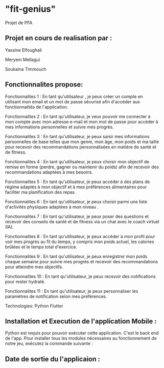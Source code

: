 # "fit-genius"
Projet de PFA

## Projet en cours de realisation par : 

Yassine Elfoughali

Meryem Mellagui 

Soukaina Timmouch

## Fonctionnalites propose:

Fonctionnalites 1 : En tant qu'utilisateur , je peux créer un compte en utilisant mon email et un mot de passe sécurisé afin d'accéder aux fonctionnalités de l'application.

Fonctionnalites 2 : En tant qu'utilisateur, je veux pouvoir me connecter à mon compte avec mon adresse e-mail et mon mot de passe pour accéder à mes informations personnelles et suivre mes progrès.

Fonctionnalites 3 : En tant qu'utilisateur, je peux saisir mes informations personnelles de base telles que mon genre, mon âge, mon poids et ma taille pour recevoir des recommandations personnalisées en matière de santé et de fitness.

Fonctionnalites 4 : En tant qu'utilisateur, je peux choisir mon objectif de remise en forme (perdre, gagner ou maintenir du poids) afin de recevoir des recommandations adaptées à mes besoins.

Fonctionnalites 5 : En tant qu'utilisateur, je peux accéder à des plans de régime adaptés à mon objectif et à mes préférences alimentaires pour faciliter ma planification des repas.

Fonctionnalites 6 : En tant qu'utilisateur, je peux choisir parmi une liste d'activités physiques adaptées à mon niveau .

Fonctionnalites 7 : En tant qu'utilisateur, je peux poser des questions et recevoir des conseils de santé et de fitness via un chat avec le coach virtuel (IA).

Fonctionnalites 8 : En tant qu'utilisateur, je peux accéder à mon profil pour voir mes progrès au fil du temps, y compris mon poids actuel, les calories brûlées et le temps total d'exercice.

Fonctionnalites 9 : En tant qu'utilisateur, je peux enregistrer mon poids chaque semaine pour suivre mes progrès et recevoir des recommandations pour atteindre mes objectifs.

Fonctionnalites 10 : En tant qu'utilisateur, je peux recevoir des notifications pour rester hydraté.

Fonctionnalites 11 : En tant qu'utilisateur, je peux personnaliser les paramètres de notification selon mes préférences.

Technologies:
Python
Flutter

## Installation et Execution de l'application Mobile :
Python est requis pour pouvoir exécuter cette application. C'est le back end de l'app. Pour installer tous les modules nécessaires au fonctionnement de notre jeu, exécutez la commande suivante :



## Date de sortie du  l'applicaion :



